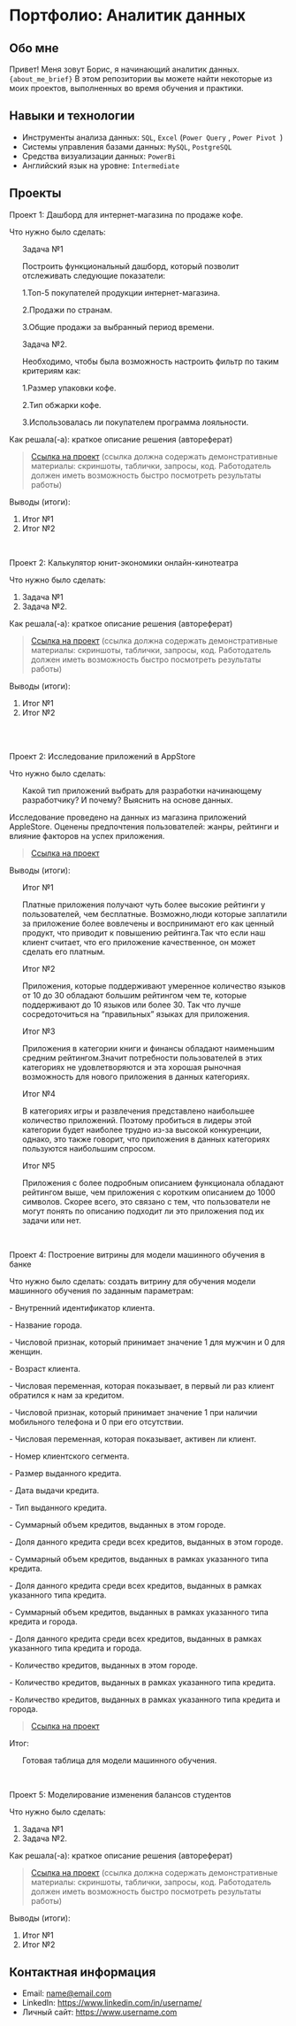 # Портфолио: Аналитик данных

## Обо мне 

Привет! Меня зовут Борис, я начинающий аналитик данных. 
``{about_me_brief}``
В этом репозитории вы можете найти некоторые из моих проектов, выполненных во время обучения и практики.
<br>

## Навыки и технологии
- Инструменты анализа данных: ``SQL``, ``Excel`` (``Power Query`` , ``Power Pivot ``)
- Системы управления базами данных: ``MySQL``, ``PostgreSQL``
- Средства визуализации данных: ``PowerBi``
- Английский язык на уровне: ``Intermediate``




## Проекты
<p> Проект 1: Дашборд для интернет-магазина по продаже кофе.</p>
<p>Что нужно было сделать:<p>
<ol>
  <p>Задача №1<p> <p>Построить функциональный дашборд, который позволит отслеживать следующие показатели:<p>
1.Топ-5 покупателей продукции интернет-магазина.<p>
2.Продажи по странам.<p>
3.Общие продажи за выбранный период времени.<p>
  <p>Задача №2.<p> Необходимо, чтобы была возможность настроить фильтр по таким критериям как:
 <p> 1.Размер упаковки кофе. <p>
 <p> 2.Тип обжарки кофе.<p>
 <p> 3.Использовалась ли покупателем программа лояльности.<p>
  
</ol>

<p>Как решала(-а): краткое описание решения (автореферат)<p>


> <a href="https://github.com/Skyproportfolio/data-analytics-5month/blob/main/Проект%20№1.xlsx">Ссылка на проект</a>
  (ссылка должна содержать демонстративные материалы: скриншоты, таблички, запросы, код. Работодатель должен иметь возможность быстро посмотреть результаты работы)

<p>Выводы (итоги):<p>
<ol>
  <li>Итог №1</li>
  <li>Итог №2</li>
</ol>
<br> 

<p> Проект 2: Калькулятор юнит-экономики онлайн-кинотеатра</p>
<p>Что нужно было сделать:<p>
<ol>
  <li>Задача №1</li>
  <li>Задача №2.</li>
</ol>

<p>Как решала(-а): краткое описание решения (автореферат)<p>

> <a href="https://drive.google.com/drive/folders/11HcEeqniyrCMjuwHZ0GLysX0A2SEv-_x">Ссылка на проект</a>
 (ссылка должна содержать демонстративные материалы: скриншоты, таблички, запросы, код. Работодатель должен иметь возможность быстро посмотреть результаты работы)
 
<p>Выводы (итоги):<p>
<ol>
  <li>Итог №1</li>
  <li>Итог №2</li>
</ol>
<br> 

<br> 
<p> Проект 2: Исследование приложений в AppStore</p>
<p>Что нужно было сделать:<p>
<ol>
<p>Какой тип приложений выбрать для разработки начинающему разработчику? И почему? Выяснить на основе данных.
</ol>

<p>Исследование проведено на данных из магазина приложений AppleStore. Оценены предпочтения пользователей: жанры, рейтинги и влияние факторов на успех приложения.<p>
  
> <a href="https://github.com/Boris2804/Portfolio/blob/main/%D0%98%D1%81%D1%81%D0%BB%D0%B5%D0%B4%D0%BE%D0%B2%D0%B0%D0%BD%D0%B8%D0%B5%20%D0%BF%D1%80%D0%B8%D0%BB%D0%BE%D0%B6%D0%B5%D0%BD%D0%B8%D0%B9%20%D0%B2%20AppStore">Ссылка на проект</a>
  <p>Выводы (итоги):<p> 
<ol>
  <p>Итог №1<p> Платные приложения получают чуть более высокие рейтинги у пользователей, чем бесплатные. Возможно,люди которые заплатили за приложение более вовлечены и воспринимают его как ценный продукт, что приводит к повышению рейтинга.Так что если наш клиент считает, что его приложение качественное, он может сделать его платным.
  <p>Итог №2<p> Приложения, которые поддерживают умеренное количество языков от 10 до 30 обладают большим рейтингом чем те, которые поддерживают до 10 языков или более 30. Так что лучше сосредоточиться на “правильных” языках для приложения.
  <p>Итог №3<p> Приложения в категории книги и финансы обладают наименьшим средним рейтингом.Значит потребности пользователей в этих категориях не удовлетворяются и эта хорошая рыночная возможность для нового приложения в данных категориях.
   <p>Итог №4<p> В категориях игры и развлечения представлено наибольшее количество приложений. Поэтому пробиться в лидеры этой категории будет наиболее трудно из-за высокой конкуренции, однако, это также говорит, что приложения в данных категориях пользуются наибольшим спросом.
   <p>Итог №5<p> Приложения с более подробным описанием функционала обладают рейтингом выше, чем приложения с коротким описанием до 1000 символов. Скорее всего, это связано с тем, что пользователи не могут понять по описанию подходит ли это приложения под их задачи или нет.
</ol>

<br> 
<p>Проект 4: Построение витрины для модели машинного обучения в банке </p> 
<p>Что нужно было сделать: создать витрину для обучения модели машинного обучения по заданным параметрам:<p>
<p>- Внутренний идентификатор клиента.<p>
<p>- Название города.<p>
<p>- Числовой признак, который принимает значение 1 для мужчин и 0 для женщин.<p>
<p>- Возраст клиента.<p>
<p>- Числовая переменная, которая показывает, в первый ли раз клиент обратился к нам за кредитом.<p>
<p>- Числовой признак, который принимает значение 1 при наличии мобильного телефона и 0 при его отсутствии.<p>
<p>- Числовая переменная, которая показывает, активен ли клиент.<p>
<p>- Номер клиентского сегмента.<p>
<p>- Размер выданного кредита.<p>
<p>- Дата выдачи кредита.<p>
<p>- Тип выданного кредита.<p>
<p>- Суммарный объем кредитов, выданных в этом городе.<p>
<p>- Доля данного кредита среди всех кредитов, выданных в этом городе.<p>
<p>- Суммарный объем кредитов, выданных в рамках указанного типа кредита.<p>
<p>- Доля данного кредита среди всех кредитов, выданных в рамках указанного типа кредита.<p>
<p>- Суммарный объем кредитов, выданных в рамках указанного типа кредита и города.<p>
<p>- Доля данного кредита среди всех кредитов, выданных в рамках указанного типа кредита и города.<p>
<p>- Количество кредитов, выданных в этом городе.<p>
<p>- Количество кредитов, выданных в рамках указанного типа кредита.<p>
<p>- Количество кредитов, выданных в рамках указанного типа кредита и города.<p>


> <a href="https://github.com/Boris2804/Portfolio/blob/main/%D0%92%D0%B8%D1%82%D1%80%D0%B8%D0%BD%D0%B0%20%D0%B4%D0%BB%D1%8F%20%D0%BC%D0%BE%D0%B4%D0%B5%D0%BB%D0%B8%20%D0%BC%D0%B0%D1%88%D0%B8%D0%BD%D0%BD%D0%BE%D0%B3%D0%BE%20%D0%BE%D0%B1%D1%83%D1%87%D0%B5%D0%BD%D0%B8%D1%8F%20%D0%B2%20%D0%B1%D0%B0%D0%BD%D0%BA%D0%B5">Ссылка на проект</a>
  
 <p>Итог:<p>
<ol>
<p>Готовая таблица для модели машинного обучения.<p>
</ol>
<br> 


<p>Проект 5: Моделирование изменения балансов студентов</p> 
<p>Что нужно было сделать:<p>
<ol>
  <li>Задача №1</li>
  <li>Задача №2.</li>
</ol>

<p>Как решала(-а): краткое описание решения (автореферат)<p>

> <a href="https://github.com/Skyproportfolio/data-analytics-5month/blob/main/Проект%205.xlsx">Ссылка на проект</a>
(ссылка должна содержать демонстративные материалы: скриншоты, таблички, запросы, код. Работодатель должен иметь возможность быстро посмотреть результаты работы)
 
 <p>Выводы (итоги):<p>
<ol>
  <li>Итог №1</li>
  <li>Итог №2</li>
</ol>

## Контактная информация
- Email: name@email.com
- LinkedIn: https://www.linkedin.com/in/username/
- Личный сайт: https://www.username.com
